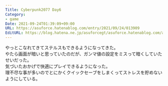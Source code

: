 ```yaml
---
Title: Cyberpunk2077 Day6
Category:
- game
Date: 2021-09-24T01:39:09+09:00
URL: https://asuforce.hatenablog.com/entry/2021/09/24/013909
EditURL: https://blog.hatena.ne.jp/asuforcegt/asuforce.hatenablog.com/atom/entry/13574176438015091650
---
```


やっとこなれてきてステルスもできるようになってきた。  
やたら画面が暗いと思っていたのだが、ガンマ値の設定をミスって暗くしていたせいだった。  
気づいたおかげで快適にプレイできるようになった。  
理不尽な事が多いのでとにかくクイックセーブをしまくってストレスを貯めないようにしている。
